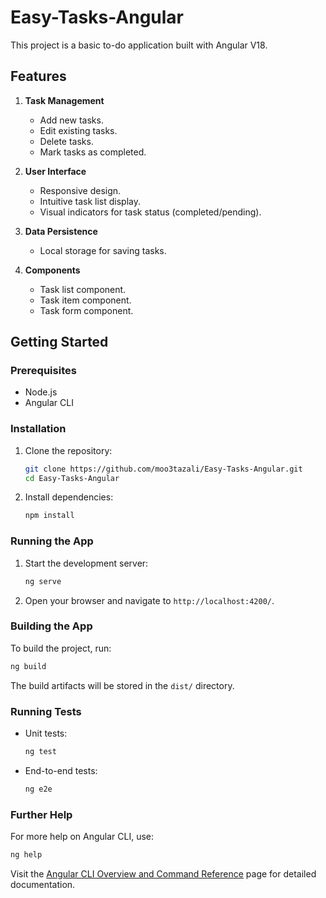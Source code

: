 # Easy-Tasks-Angular

This project is a basic to-do application built with Angular V18.

## Features

1. **Task Management**

   - Add new tasks.
   - Edit existing tasks.
   - Delete tasks.
   - Mark tasks as completed.

2. **User Interface**

   - Responsive design.
   - Intuitive task list display.
   - Visual indicators for task status (completed/pending).

3. **Data Persistence**

   - Local storage for saving tasks.

4. **Components**
   - Task list component.
   - Task item component.
   - Task form component.

## Getting Started

### Prerequisites

- Node.js
- Angular CLI

### Installation

1. Clone the repository:

   ```sh
   git clone https://github.com/moo3tazali/Easy-Tasks-Angular.git
   cd Easy-Tasks-Angular

   ```

2. Install dependencies:
   ```sh
   npm install
   ```

### Running the App

1. Start the development server:

   ```sh
   ng serve
   ```

2. Open your browser and navigate to `http://localhost:4200/`.

### Building the App

To build the project, run:

```sh
ng build
```

The build artifacts will be stored in the `dist/` directory.

### Running Tests

- Unit tests:

  ```sh
  ng test
  ```

- End-to-end tests:

  ```sh
  ng e2e
  ```

### Further Help

For more help on Angular CLI, use:

```sh
ng help
```

Visit the [Angular CLI Overview and Command Reference](https://angular.io/cli) page for detailed documentation.
